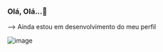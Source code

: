 ### Olá, Olá...👋

--> Ainda estou em desenvolvimento do meu perfil

![image](https://user-images.githubusercontent.com/83408199/208452743-cefd4c5d-5f42-4558-af49-faacee428b41.gif)

